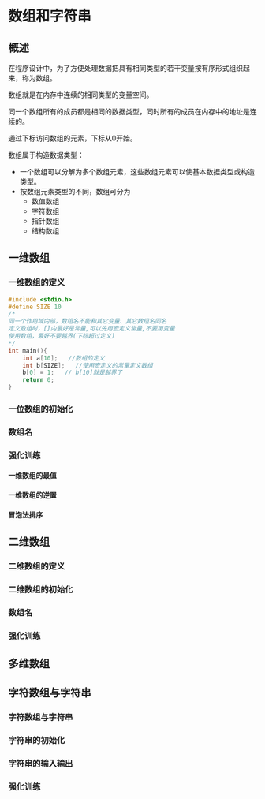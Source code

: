 # 数组和字符串

## 概述

在程序设计中，为了方便处理数据把具有相同类型的若干变量按有序形式组织起来，称为数组。

数组就是在内存中连续的相同类型的变量空间。

同一个数组所有的成员都是相同的数据类型，同时所有的成员在内存中的地址是连续的。

通过下标访问数组的元素，下标从0开始。

数组属于构造数据类型：

- 一个数组可以分解为多个数组元素，这些数组元素可以使基本数据类型或构造类型。
- 按数组元素类型的不同，数组可分为
  - 数值数组
  - 字符数组
  - 指针数组
  - 结构数组

## 一维数组

### 一维数组的定义

```c
#include <stdio.h>
#define SIZE 10
/*
同一个作用域内部，数组名不能和其它变量、其它数组名同名
定义数组时，[]内最好是常量,可以先用宏定义常量,不要用变量
使用数组，最好不要越界(下标超过定义)
*/
int main(){
    int a[10];   //数组的定义
    int b[SIZE];   //使用宏定义的常量定义数组
    b[0] = 1;   // b[10]就是越界了
    return 0;
}
```

### 一位数组的初始化

### 数组名

### 强化训练

#### 一维数组的最值

#### 一维数组的逆置

#### 冒泡法排序

## 二维数组

### 二维数组的定义

### 二维数组的初始化

### 数组名

### 强化训练

## 多维数组

## 字符数组与字符串

### 字符数组与字符串

### 字符串的初始化

### 字符串的输入输出

### 强化训练